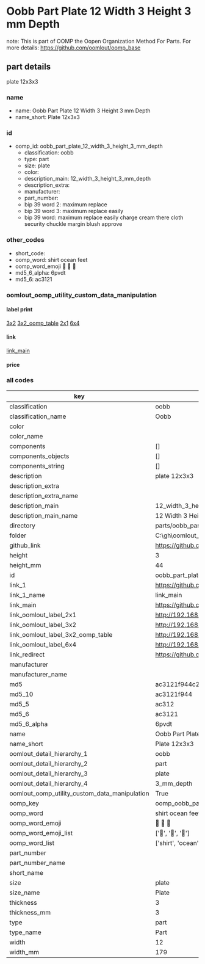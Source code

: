 # Oobb Part Plate 12 Width 3 Height 3 mm Depth  

note: This is part of OOMP the Oopen Organization Method For Parts. For more details: https://github.com/oomlout/oomp_base

##  part details
  



plate 12x3x3



### name
* name: Oobb Part Plate 12 Width 3 Height 3 mm Depth
* name_short: Plate 12x3x3 
### id
* oomp_id: oobb_part_plate_12_width_3_height_3_mm_depth
  * classification: oobb
  * type: part
  * size: plate
  * color: 
  * description_main: 12_width_3_height_3_mm_depth
  * description_extra: 
  * manufacturer: 
  * part_number: 
  * bip 39 word 2: maximum replace
  * bip 39 word 3: maximum replace easily
  * bip 39 word: maximum replace easily charge cream there cloth security chuckle margin blush approve

### other_codes
* short_code: 
* oomp_word: shirt ocean feet
* oomp_word_emoji :shirt: :ocean: :feet:
* md5_6_alpha: 6pvdt
* md5_6: ac3121






### oomlout_oomp_utility_custom_data_manipulation
#### label print
[3x2](http://192.168.1.245:1112/?label=oomp%206pvdt)
[3x2_oomp_table](http://192.168.1.108:1112/?label=oomp%206pvdt)
[2x1](http://192.168.1.242:1112/?label=oomp%206pvdt)
[6x4](http://192.168.1.55:1112/?label=oomp%206pvdt)    

#### link

[link_main](https://github.com/oomlout/oomlout_oobb_version_4_generated_parts/tree/main/navigation_oomp/oobb/part/plate/12_width_3_height_3_mm_depth/part)                              

#### price







### all codes 
| key | value |  
| --- | --- |  
| classification | oobb |  
| classification_name | Oobb |  
| color |  |  
| color_name |  |  
| components | [] |  
| components_objects | [] |  
| components_string | [] |  
| description | plate 12x3x3 |  
| description_extra |  |  
| description_extra_name |  |  
| description_main | 12_width_3_height_3_mm_depth |  
| description_main_name | 12 Width 3 Height 3 mm Depth |  
| directory | parts/oobb_part_plate_12_width_3_height_3_mm_depth |  
| folder | C:\gh\oomlout_oobb_version_4_generated_parts\parts\oobb_part_plate_12_width_3_height_3_mm_depth |  
| github_link | https://github.com/oomlout/oomlout_oomp_part_src/tree/main/parts/oobb_part_plate_12_width_3_height_3_mm_depth |  
| height | 3 |  
| height_mm | 44 |  
| id | oobb_part_plate_12_width_3_height_3_mm_depth |  
| link_1 | https://github.com/oomlout/oomlout_oobb_version_4_generated_parts/tree/main/navigation_oomp/oobb/part/plate/12_width_3_height_3_mm_depth/part |  
| link_1_name | link_main |  
| link_main | https://github.com/oomlout/oomlout_oobb_version_4_generated_parts/tree/main/navigation_oomp/oobb/part/plate/12_width_3_height_3_mm_depth/part |  
| link_oomlout_label_2x1 | http://192.168.1.242:1112/?label=oomp%206pvdt |  
| link_oomlout_label_3x2 | http://192.168.1.245:1112/?label=oomp%206pvdt |  
| link_oomlout_label_3x2_oomp_table | http://192.168.1.108:1112/?label=oomp%206pvdt |  
| link_oomlout_label_6x4 | http://192.168.1.55:1112/?label=oomp%206pvdt |  
| link_redirect | https://github.com/oomlout/oomlout_oobb_version_4_generated_parts/tree/main/parts/oobb_plate_12_03_03 |  
| manufacturer |  |  
| manufacturer_name |  |  
| md5 | ac3121f944c2c57b819972688b2db44b |  
| md5_10 | ac3121f944 |  
| md5_5 | ac312 |  
| md5_6 | ac3121 |  
| md5_6_alpha | 6pvdt |  
| name | Oobb Part Plate 12 Width 3 Height 3 mm Depth |  
| name_short | Plate 12x3x3  |  
| oomlout_detail_hierarchy_1 | oobb |  
| oomlout_detail_hierarchy_2 | part |  
| oomlout_detail_hierarchy_3 | plate |  
| oomlout_detail_hierarchy_4 | 3_mm_depth |  
| oomlout_oomp_utility_custom_data_manipulation | True |  
| oomp_key | oomp_oobb_part_plate_12_width_3_height_3_mm_depth |  
| oomp_word | shirt ocean feet |  
| oomp_word_emoji | :shirt: :ocean: :feet: |  
| oomp_word_emoji_list | [':shirt:', ':ocean:', ':feet:'] |  
| oomp_word_list | ['shirt', 'ocean', 'feet'] |  
| part_number |  |  
| part_number_name |  |  
| short_name |  |  
| size | plate |  
| size_name | Plate |  
| thickness | 3 |  
| thickness_mm | 3 |  
| type | part |  
| type_name | Part |  
| width | 12 |  
| width_mm | 179 |  
